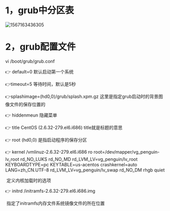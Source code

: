 # 			1，grub中分区表

![1567163436305](C:\Users\laiyuer\AppData\Roaming\Typora\typora-user-images\1567163436305.png)

# 			2，grub配置文件

vi /boot/grub/grub.conf

:point_right: default=0					默认启动第一个系统

:point_right:timeout=5					等待时间，默认是5秒

:point_right:splashimage=(hd0,0)/grub/splash.xpm.gz	这里是指定grub启动时的背景图像文件的保存位置的

:point_right: hiddenmeun				隐藏菜单

:point_right: title CentOS (2.6.32-279.el6.i686)			title就是标题的意思

:point_right: root (hd0,0)			是指启动程序的保存分区

:point_right: kernel /vmlinuz-2.6.32-279.el6.i686 ro root=/dev/mapper/vg_penguin-lv_root rd_NO_LUKS rd_NO_MD rd_LVM_LV=vg_penguin/lv_root  KEYBOARDTYPE=pc KEYTABLE=us-acentos crashkernel=auto LANG=zh_CN.UTF-8 rd_LVM_LV=vg_penguin/lv_swap rd_NO_DM rhgb quiet

​			定义内核加载时的选项

:point_right: initrd /initramfs-2.6.32-279.el6.i686.img

​			指定了initramfs内存文件系统镜像文件的所在位置

